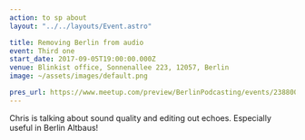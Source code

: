 ```yaml
---
action: to sp about
layout: "../../layouts/Event.astro"

title: Removing Berlin from audio
event: Third one
start_date: 2017-09-05T19:00:00.000Z
venue: Blinkist office, Sonnenallee 223, 12057, Berlin
image: ~/assets/images/default.png

pres_url: https://www.meetup.com/preview/BerlinPodcasting/events/238800496
---
```


Chris is talking about sound quality and editing out echoes. Especially useful in Berlin Altbaus!
